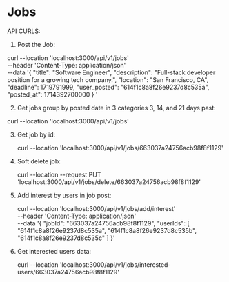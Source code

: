 # Jobs

API CURLS:

1. Post the Job:

  curl --location 'localhost:3000/api/v1/jobs' \
--header 'Content-Type: application/json' \
--data '{
  "title": "Software Engineer",
  "description": "Full-stack developer position for a growing tech company.",
  "location": "San Francisco, CA",
  "deadline": 1719791999, 
  "user_posted": "614f1c8a8f26e9237d8c535a", 
  "posted_at": 1714392700000 
}
'

2. Get jobs group by posted date in  3 categories 3, 14, and 21 days past:

  curl --location 'localhost:3000/api/v1/jobs'

3. Get job by id:

     curl --location 'localhost:3000/api/v1/jobs/663037a24756acb98f8f1129'

4. Soft delete job:

     curl --location --request PUT 'localhost:3000/api/v1/jobs/delete/663037a24756acb98f8f1129'

5. Add interest by users in job post:

     curl --location 'localhost:3000/api/v1/jobs/add/interest' \
--header 'Content-Type: application/json' \
--data '{
    "jobId": "663037a24756acb98f8f1129",
    "userIds": [
        "614f1c8a8f26e9237d8c535a",
        "614f1c8a8f26e9237d8c535b",
        "614f1c8a8f26e9237d8c535c"
    ]
}'

6. Get interested users data:

     curl --location 'localhost:3000/api/v1/jobs/interested-users/663037a24756acb98f8f1129'
